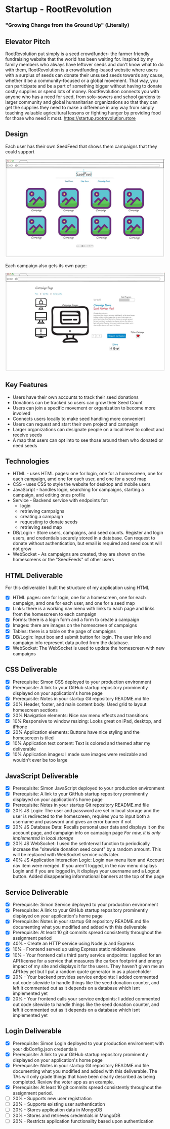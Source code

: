 # Startup - RootRevolution
### "Growing Change from the Ground Up" (Literally)
## Elevator Pitch
RootRevolution put simply is a seed crowdfunder- the farmer friendly fundraising website that the world has been waiting for. Inspired by my family members who always have leftover seeds and don't know what to do with them, RootRevolution is a crowdfunding-based website where users with a surplus of seeds can donate their unsused seeds towards any cause, whether it be a community-focused or a global movement. That way, you can participate and be a part of something bigger without having to donate costly supplies or spend lots of money. RootRevolution connects you with anyone who has a need for seed, from solo-sowers and school gardens to larger community and global humanitarian organizations so that they can get the supplies they need to make a difference in any way from simply teaching valuable agricultural lessons or fighting hunger by providing food for those who need it most.
https://startup.rootrevolution.store

## Design
Each user has their own SeedFeed that shows them campaigns that they could support

![Homescreen](cs260/homescreen.jpg)

Each campaign also gets its own page:

![Campaign](cs260/campaign.jpg)

## Key Features
- Users have their own accounts to track their seed donations
- Donations can be tracked so users can grow their Seed Count
- Users can join a specific movement or organization to become more involved
- Connects users locally to make seed handling more convenient
- Users can request and start their own project and campaign
- Larger organizations can designate people on a local level to collect and receive seeds
- A map that users can opt into to see those around them who donated or need seeds

## Technologies
- HTML - uses HTML pages: one for login, one for a homescreen, one for each campaign, amd one for each user, and one for a seed map
- CSS - uses CSS to style the website for desktop and mobile users
- JavaScript - handles login, searching for campaigns, starting a campaign, and editing ones profile
- Service - Backend service with endpoints for:
  - login
  - retrieving campaigns
  - creating a campaign
  - requesting to donate seeds
  - retrieving seed map
- DB/Login - Store users, campaigns, and seed counts. Register and login users, and credentials securely stored in a database. Can request to donate without authentication, but email is required and seed count will not grow
- WebSocket - As campaigns are created, they are shown on the homescreens or the "SeedFeeds" of other users
  
## HTML Deliverable
For this deliverable I built the structure of my application using HTML
- [x] HTML pages: one for login, one for a homescreen, one for each campaign, amd one for each user, and one for a seed map
- [x] Links: there is a working nav menu with links to each page and links from the homescreen to each campaign
- [x] Forms: there is a login form and a form to create a campaign
- [x] Images: there are images on the homescreen of campaigns
- [x] Tables: there is a table on the page of campaigns
- [x] DB/Login: Input box and submit button for login. The user info and campaign info represent data pulled from the database.
- [x] WebSocket: The WebSocket is used to update the homescreen with new campaigns

## CSS Deliverable

- [x] Prerequisite: Simon CSS deployed to your production environment
- [x] Prerequisite: A link to your GitHub startup repository prominently displayed on your application's home page
- [x] Prerequisite: Notes in your startup Git repository README.md file
- [x] 30% Header, footer, and main content body: Used grid to layout homescreen sections
- [x] 20% Navigation elements: Nice nav menu effects and transitions
- [x] 10% Responsive to window resizing: Looks great on iPad, desktop, and iPhone
- [x] 20% Application elements: Buttons have nice styling and the homescreen is tiled
- [x] 10% Application text content: Text is colored and themed after my deliverable
- [x] 10% Application images: I made sure images were resizable and wouldn't ever be too large

## JavaScript Deliverable
- [x] Prerequisite: Simon JavaScript deployed to your production environment
- [x] Prerequisite: A link to your GitHub startup repository prominently displayed on your application's home page
- [x] Prerequisite: Notes in your startup Git repository README.md file
- [x] 20% JS Login: The user and password are set in local storage and the user is redirected to the homescreen, requires you to input both a username and password and gives an error banner if not
- [X] 20% JS Database Data: Recalls personal user data and displays it on the account page, and campaign info on campaign page *For now, it is only implemented in local storage*
- [X] 20% JS WebSocket: I used the setInterval function to periodically increase the "sitewide donation seed count" by a random amount. This will be replaced with WebSocket service calls later.
- [X] 40% JS Application Interaction Logic: Login nav menu item and Account nav item were merged. If you aren't logged, in the nav menu displays Login and if you are logged in, it displays your username and a Logout button. Added disappearing informational banners at the top of the page

## Service Deliverable
- [X] Prerequisite: Simon Service deployed to your production environment
- [X] Prerequisite: A link to your GitHub startup repository prominently displayed on your application's home page
- [X] Prerequisite: Notes in your startup Git repository README.md file documenting what you modified and added with this deliverable
- [X] Prerequisite: At least 10 git commits spread consistently throughout the assignment period
- [X] 40% - Create an HTTP service using Node.js and Express
- [X] 10% - Frontend served up using Express static middleware
- [X] 10% - Your frontend calls third party service endpoints: I applied for an API license for a service that measures the carbon footprint and energy impact of my site and displays it for the users. They haven't given me an API key yet but I put a random quote generator in as a placeholder
- [X] 20% - Your backend provides service endpoints: I added commented out code sitewide to handle things like the seed donation counter, and left it commented out as it depends on a database which isnt implemented yet
- [X] 20% - Your frontend calls your service endpoints: I added commented out code sitewide to handle things like the seed donation counter, and left it commented out as it depends on a database which isnt implemented yet

## Login Deliverable
- [X] Prerequisite: Simon Login deployed to your production environment with your dbConfig.json credentials
- [X] Prerequisite: A link to your GitHub startup repository prominently displayed on your application's home page
- [X] Prerequisite: Notes in your startup Git repository README.md file documenting what you modified and added with this deliverable. The TAs will only grade things that have been clearly described as being completed. Review the voter app as an example.
- [X] Prerequisite: At least 10 git commits spread consistently throughout the assignment period.
- [ ] 20% - Supports new user registration
- [ ] 20% - Supports existing user authentication
- [ ] 20% - Stores application data in MongoDB
- [ ] 20% - Stores and retrieves credentials in MongoDB
- [ ] 20% - Restricts application functionality based upon authentication